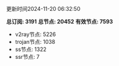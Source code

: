 更新时间2024-11-20 06:32:50

**总订阅: 3191**
**总节点: 20452**
**有效节点: 7593**
- v2ray节点: 5226
- trojan节点: 1038
- ss节点: 1322
- ssr节点: 7
